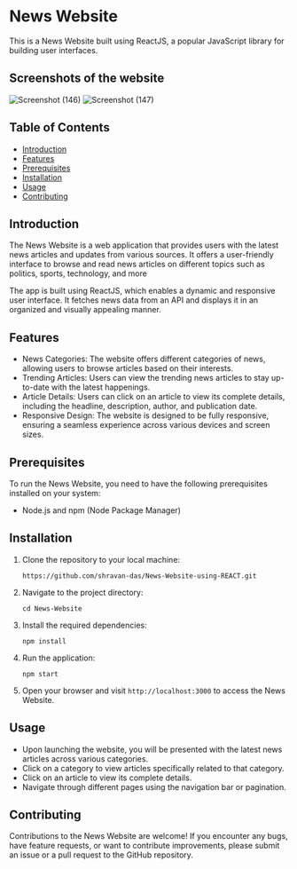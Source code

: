 # News Website

This is a News Website built using ReactJS, a popular JavaScript library for building user interfaces.

## Screenshots of the website
![Screenshot (146)](https://github.com/shravan-das/News-Website-using-REACT/assets/100745475/eb1e9d3b-80c7-4ace-9aee-ef8f63e49cf9)
![Screenshot (147)](https://github.com/shravan-das/News-Website-using-REACT/assets/100745475/77419f1d-806f-46c0-b670-0455b30d499f)


## Table of Contents

- [Introduction](#introduction)
- [Features](#features)
- [Prerequisites](#prerequisites)
- [Installation](#installation)
- [Usage](#usage)
- [Contributing](#contributing)


## Introduction

The News Website is a web application that provides users with the latest news articles and updates from various sources. It offers a user-friendly interface to browse and read news articles on different topics such as politics, sports, technology, and more

The app is built using ReactJS, which enables a dynamic and responsive user interface. It fetches news data from an API and displays it in an organized and visually appealing manner.

## Features

- News Categories: The website offers different categories of news, allowing users to browse articles based on their interests.
- Trending Articles: Users can view the trending news articles to stay up-to-date with the latest happenings.
- Article Details: Users can click on an article to view its complete details, including the headline, description, author, and publication date.
- Responsive Design: The website is designed to be fully responsive, ensuring a seamless experience across various devices and screen sizes.

## Prerequisites

To run the News Website, you need to have the following prerequisites installed on your system:

- Node.js and npm (Node Package Manager)

## Installation

1. Clone the repository to your local machine:

   ```
   https://github.com/shravan-das/News-Website-using-REACT.git
   ```

2. Navigate to the project directory:

   ```
   cd News-Website
   ```

3. Install the required dependencies:

   ```
   npm install
   ```

4. Run the application:

   ```
   npm start
   ```

5. Open your browser and visit `http://localhost:3000` to access the News Website.

## Usage

- Upon launching the website, you will be presented with the latest news articles across various categories.
- Click on a category to view articles specifically related to that category.
- Click on an article to view its complete details.
- Navigate through different pages using the navigation bar or pagination.

## Contributing

Contributions to the News Website are welcome! If you encounter any bugs, have feature requests, or want to contribute improvements, please submit an issue or a pull request to the GitHub repository.



